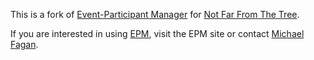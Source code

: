 This is a fork of [Event-Participant Manager](https://github.com/michaelfagan/epm) for [Not Far From The Tree](http://notfarfromthetree.org/).

If you are interested in using [EPM](https://github.com/michaelfagan/epm), visit the EPM site or contact [Michael Fagan](http://faganm.com/).